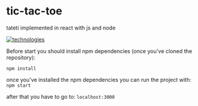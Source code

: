 # tic-tac-toe
tateti implemented in react with js and node<br/>

[![technologies](https://skillicons.dev/icons?i=react,js,nodejs&theme=light)](https://skillicons.dev)


Before start you should install npm dependencies (once you've cloned the repository):

`npm install`  

once you've installed the npm dependencies you can run the project with:
`npm start`

after that you have to go to: `localhost:3000`

